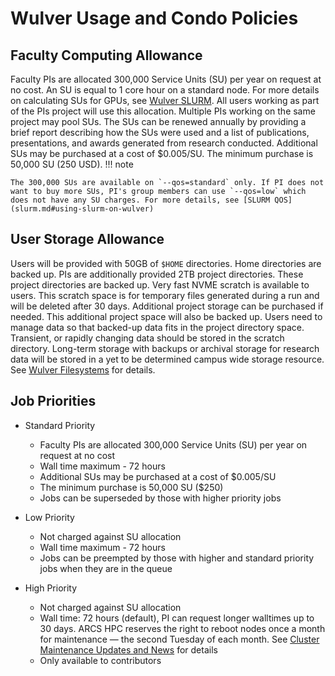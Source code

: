 # Wulver Usage and Condo Policies

## Faculty Computing Allowance

Faculty PIs are allocated 300,000 Service Units (SU) per year on request at no cost. An SU is equal to 1 core hour on a standard node. For more details on calculating SUs for GPUs, see [Wulver SLURM](slurm.md). All users working as part of the PIs project will use this allocation. Multiple PIs working on the same project may pool SUs. The SUs can be renewed annually by providing a brief report describing how the SUs were used and a list of publications, presentations, and awards generated from research conducted. Additional SUs may be purchased at a cost of $0.005/SU. The minimum purchase is 50,000 SU (250 USD). 
!!! note

    The 300,000 SUs are available on `--qos=standard` only. If PI does not want to buy more SUs, PI's group members can use `--qos=low` which does not have any SU charges. For more details, see [SLURM QOS](slurm.md#using-slurm-on-wulver) 

## User Storage Allowance

Users will be provided with 50GB of `$HOME` directories. Home directories are backed up. PIs are additionally provided 2TB project directories. These project directories are backed up. Very fast NVME scratch is available to users. This scratch space is for temporary files generated during a run and will be deleted after 30 days. Additional project storage can be purchased if needed. This additional project space will also be backed up. Users need to manage data so that backed-up data fits in the project directory space. Transient, or rapidly changing data should be stored in the scratch directory. Long-term storage with backups or archival storage for research data will be stored in a yet to be determined campus wide storage resource. See [Wulver Filesystems](Wulver_filesystems.md) for details.

## Job Priorities

* Standard Priority
    * Faculty PIs are allocated 300,000 Service Units (SU) per year on request at no cost
    * Wall time maximum - 72 hours
    * Additional SUs may be purchased at a cost of $0.005/SU
    * The minimum purchase is 50,000 SU ($250)
    * Jobs can be superseded by those with higher priority jobs

* Low Priority
    * Not charged against SU allocation
    * Wall time maximum - 72 hours
    * Jobs can be preempted by those with higher and standard priority jobs when they are in the queue

* High Priority
    * Not charged against SU allocation
    * Wall time: 72 hours (default), PI can request longer walltimes up to 30 days. ARCS HPC reserves the right to reboot nodes once a month for maintenance — the second Tuesday of each month. See [Cluster Maintenance Updates and News](../news/index.md) for details
    * Only available to contributors